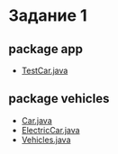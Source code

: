 # Задание 1
## package app
  - [TestCar.java](https://github.com/Derev005/Java/blob/main/prac_4/packege_app/TestCar.java)
## package vehicles
  - [Car.java](https://github.com/Derev005/Java/blob/main/prac_4/packege_vehicles/Car.java)
  - [ElectricCar.java](https://github.com/Derev005/Java/blob/main/prac_4/packege_vehicles/ElectricCar.java)
  - [Vehicles.java](https://github.com/Derev005/Java/blob/main/prac_4/packege_vehicles/Vehicle.java)
